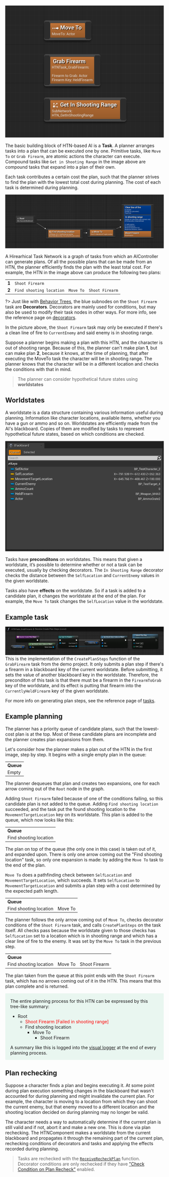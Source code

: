 ![Some tasks](_media/tasks.png ':size=600')

The basic building block of HTN-based AI is a **Task**. A planner arranges tasks into a plan that can be executed one by one. Primitive tasks, like `Move To` or `Grab Firearm`, are atomic actions the character can execute. Compound tasks like `Get in Shooting Range` in the image above are compound tasks that expand into a plan of their own.

Each task contributes a certain cost the plan, such that the planner strives to find the plan with the lowest total cost during planning. The cost of each task is determined during planning.

![A simple Task Network](_media/simple_htn.png)

A Hirearhical Task Network is a graph of tasks from which an AIController can generate plans. Of all the possible plans that can be made from an HTN, the planner efficiently finds the plan with the least total cost. For example, the HTN in the image above can produce the following two plans:

<table>
<tr>
    <td><b>1</b></td>
    <td><code>Shoot Firearm</code></td>
</tr>
<tr>
    <td><b>2</b></td>
    <td><code>Find shooting location</code></td>
    <td><code>Move To</code></td>
    <td><code>Shoot Firearm</code></td>
</tr>
</table>

?> Just like with [Behavior Trees](https://docs.unrealengine.com/en-US/Engine/ArtificialIntelligence/BehaviorTrees/BehaviorTreesOverview/index.html), the blue subnodes on the `Shoot Firearm` task are **Decorators**. Decorators are mainly used for conditions, but may also be used to modify their task nodes in other ways. For more info, see the reference page on [decorators](decorator.md). 

In the picture above, the `Shoot Firearm` task may only be executed if there's a clean line of fire to `CurrentEnemy` and said enemy is in shooting range.

Suppose a planner begins making a plan with this HTN, and the character is out of shooting range. Because of this, the planner can't make plan **1**, but can make plan **2**, because it knows, at the time of planning, that after executing the MoveTo task the character will be in shooting range. The planner knows that the character will be in a different location and checks the conditions with that in mind.   

>The planner can consider hypothetical future states using **worldstates**

## Worldstates

A worldstate is a data structure containing various information useful during planning. 
Information like character locations, available items, whether you have a gun or ammo and so on. 
Worldstates are efficiently made from the AI's blackboard. Copies of them are modified by tasks to represent hypothetical future states, based on which conditions are checked.

![Blackboard as worldstate](_media/blackboard.png)

Tasks have **preconditons** on worldstates. 
This means that given a worldstate, it’s possible to determine whether or not a task can be executed, usually by checking decorators. The `In Shooting Range` decorator checks the distance between the `SelfLocation` and `CurrentEnemy` values in the given worldstate.

Tasks also have **effects** on the worldstate. So if a task is added to a candidate plan, it changes the worldstate at the end of the plan. 
For example, the `Move To` task changes the `SelfLocation` value in the worldstate.

## Example task

![CreatePlanSteps of GrabFirearm](_media/grab_firearm_create_plan_steps.png)
This is the implementation of the `CreatePlanSteps` function of the `GrabFirearm` task from the demo project. It only submits a plan step if there's a firearm in a blackboard key of the current worldstate. Before submitting, it sets the value of another blackboard key in the worldstate. Therefore, the preconditon of this task is that there must be a firearm in the `FirearmToGrab` key of the worldstate, and its effect is putting that firearm into the `CurrentlyHeldFirearm` key of the given worldstate.

For more info on generating plan steps, see the reference page of [tasks](task.md).

## Example planning

The planner has a priority queue of candidate plans, such that the lowest-cost plan is at the top. Most of these candidate plans are incomplete and the planner creates plan expansions from them.

Let's consider how the planner makes a plan out of the HTN in the first image, step by step. 
It begins with a single empty plan in the queue:

<table>
    <tr><td><b>Queue</b></td></tr>
    <tr><td>Empty</td></tr>
</table>

The planner dequeues that plan and creates two expansions, one for each arrow coming out of the `Root` node in the graph. 

Adding `Shoot Firearm` failed because of one of the conditions failing, so this candidate plan is not added to the queue. 
Adding `Find shooting location` succeeded, and the task put the found shooting location to the  `MovementTargetLocation` key on its worldstate. This plan is added to the queue, which now looks like this:

<table>
    <tr><td><b>Queue</b></td></tr>
    <tr><td>Find shooting location</td></tr>
</table>

The plan on top of the queue (the only one in this case) is taken out of it, and expanded upon. 
There is only one arrow coming out the "Find shooting location" task, so only one expansion is made: by adding the `Move To` task to the end of the plan. 

`Move To` does a pathfinding check between `SelfLocation` and `MovementTargetLocation`, which succeeds. It sets `SelfLocation` to `MovementTargetLocation` and submits a plan step with a cost determined by the expected path length.

<table>
    <tr><td><b>Queue</b></td></tr>
    <tr>
        <td>Find shooting location</td>
        <td>Move To</td>
    </tr>
</table>

The planner follows the only arrow coming out of `Move To`, checks decorator conditions of the `Shoot Firearm` task, and calls `CreatePlanSteps` on the task itself. All checks pass because the worldstate given to those checks has `SelfLocation` set to a location which is in shooting range and which has a clear line of fire to the enemy. It was set by the `Move To` task in the previous step.

<table>
    <tr><td><b>Queue</b></td></tr>
    <tr>
        <td>Find shooting location</td>
        <td>Move To</td>
        <td>Shoot Firearm</td>
    </tr>
</table>

The plan taken from the queue at this point ends with the `Shoot Firearm` task, which has no arrows coming out of it in the HTN. This means that this plan complete and is returned.

<div style="background: rgba(66,185,131,.1); border-radius: 2px; padding: 1rem; padding-bottom: 0.1px;">
The entire planning process for this HTN can be expressed by this tree-like summary:

- Root
    - <span style="color: red;">Shoot Firearm [Failed in shooting range]</span>
    - Find shooting location
        - Move To
            - Shoot Firearm

A summary like this is logged into the [visual logger](vislog.md) at the end of every planning process.
</div>
            
## Plan rechecking

Suppose a character finds a plan and begins executing it. At some point during plan execution something changes in the blackboard that wasn't accounted for during planning and might invalidate the current plan. For example, the character is moving to a location from which they can shoot the current enemy, but that enemy moved to a different location and the shooting location decided on during planning may no longer be valid.

The character needs a way to automatically determine if the current plan is still valid and if not, abort it and make a new one. This is done via plan rechecking. The HTNComponent makes a worldstate from the current blackboard and propagates it through the remaining part of the current plan, rechecking conditions of decorators and tasks and applying the effects recorded during planning.

> Tasks are rechecked with the [`ReceiveRecheckPlan`](task?id=receiverecheckplan) function.
<br>Decorator conditions are only rechecked if they have ["Check Condition on Plan Recheck"](decorator?id=condition-check-time) enabled.